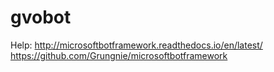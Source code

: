 # gvobot

Help:
http://microsoftbotframework.readthedocs.io/en/latest/
https://github.com/Grungnie/microsoftbotframework
